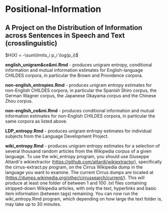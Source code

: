 # Positional-Information
## A Project on the Distribution of Information across Sentences in Speech and Text (crosslinguistic)

$H(X) = -\sum\limits_i p_i \log(p_i)$

<strong>english_unigram&ce&mi.Rmd</strong> - produces unigram entropy, conditional information and mutual information estimates for English-language CHILDES corpora, in particular the Brown and Providence corpora. 

<strong>non-english_entropies.Rmd</strong> - produces unigram entropy estimates for non-English CHILDES corpora, in particular the Spanish Shiro corpus, the German Wagner corpus, the Japanese Okayama corpus and the Chinese Zhou corpus. 

<strong>non-english_ce&mi.Rmd</strong> - produces conditional information and mutual information estimates for non-English CHILDES corpora, in particular the same corpora as listed above. 

<strong>LDP_entropy.Rmd</strong> - produces unigram entropy estimates for individual subjects from the Language Development Project. 

<strong>wiki_entropy.Rmd</strong> - produces unigram entropy estimates for a selection of several thousand random articles from the Wikipedia corpus of a given language. 
To use the wiki_entropy program, you should use Giuseppe Attardi's wikiextractor (https://github.com/attardi/wikiextractor), specifically the cirrus-extract.py program, on the Cirrus Wikipedia dump in the language you want to examine. The current Cirrus dumps are located at (https://dumps.wikimedia.org/other/cirrussearch/current/). This will produce at least one folder of between 1 and 100 .txt files containing stripped-down Wikipedia articles, with only the text, hyperlinks and basic item information (between <doc> tags) remaining. You can now run the wiki_entropy.Rmd program, which depending on how large the text folder is, may take up to 30 minutes. 
